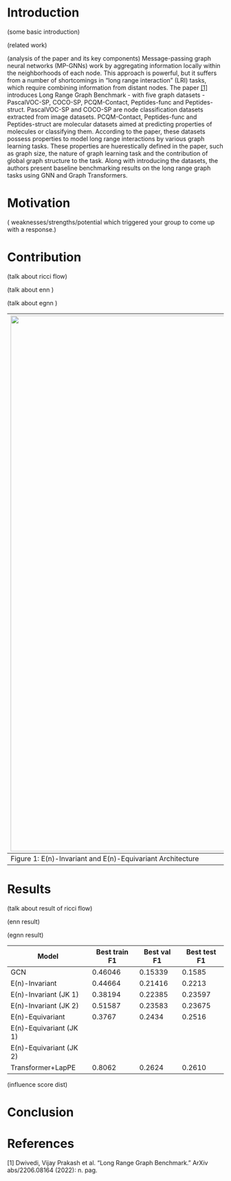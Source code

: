 # Introduction
(some basic introduction)

(related work)

(analysis of the paper and its key components)
Message-passing graph neural networks (MP-GNNs) work by aggregating information locally within the neighborhoods of each node. This approach is powerful, but it suffers from a number of shortcomings in “long range interaction” (LRI) tasks, which require combining information from distant nodes. The paper [[1]](#1) introduces Long Range Graph Benchmark - with five graph datasets -  PascalVOC-SP, COCO-SP, PCQM-Contact, Peptides-func and Peptides-struct. PascalVOC-SP and COCO-SP are node classification datasets extracted from image datasets.  PCQM-Contact, Peptides-func and Peptides-struct are molecular datasets aimed at predicting properties of molecules or classifying them.   According to the paper, these datasets possess properties to model long range interactions by various graph learning tasks. These properties are huerestically defined in the paper, such as graph size, the nature of graph learning task and the contribution of global graph structure to the task. Along with introducing the datasets, the authors present baseline benchmarking results on the long range graph tasks using GNN and Graph Transformers. 

# Motivation
( weaknesses/strengths/potential which triggered your group to come up with a response.)


# Contribution

(talk about ricci flow)

(talk about enn )

(talk about egnn )

| <img width="1246" alt="image" src="https://github.com/madhurapawaruva/uva-dl2-team11-forpeer/assets/117770386/9b0c9463-008f-47b7-817a-9a63c796e8a7">    | <img width="739" alt="image" src="https://github.com/madhurapawaruva/uva-dl2-team11-forpeer/assets/117770386/ed650fa6-ec70-4c9f-9594-87bcddc3cff2">	| 
| -------- | -------- | 
| Figure 1: E(n)-Invariant and E(n)-Equivariant Architecture    | Figure 2: Rewiring Inference Architecture   | 
  
# Results

(talk about result of ricci flow)

(enn result)

(egnn result)

| Model                 | Best train F1 | Best val F1 | Best test F1 |
| --------------------- | ------------- | ----------- | ------------ |
| GCN                   |     0.46046		|    0.15339|   0.1585   |
| E(n)-Invariant |        0.44664	|  0.21416 | 			0.2213 |
| E(n)-Invariant (JK 1) |    0.38194	          |   	0.22385          |      0.23597         |
| E(n)-Invariant (JK 2)  |      0.51587	       |   0.23583          |       	0.23675         |
| E(n)-Equivariant  |         0.3767	     |    0.2434         |    	0.2516           |
| E(n)-Equivariant (JK 1) |              |           |    	          |
| E(n)-Equivariant (JK 2) |              |           |             |
| Transformer+LapPE     |     0.8062           |   0.2624           |   0.2610           |

(influence score dist)
# Conclusion

# References
<a id="1">[1]</a> 
Dwivedi, Vijay Prakash et al. “Long Range Graph Benchmark.” ArXiv abs/2206.08164 (2022): n. pag.

